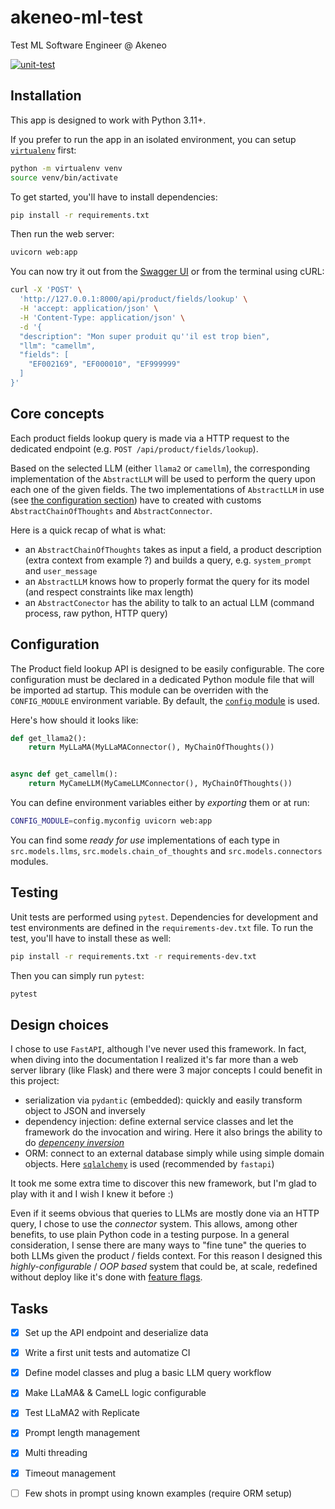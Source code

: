 # akeneo-ml-test

Test ML Software Engineer @ Akeneo

[![unit-test](https://github.com/pierrelemee/akeneo-ml-test/actions/workflows/unit-test.yml/badge.svg)](https://github.com/pierrelemee/akeneo-ml-test/actions/workflows/unit-test.yml)

## Installation

This app is designed to work with Python 3.11+.

If you prefer to run the app in an isolated environment, you can setup [`virtualenv`](https://virtualenv.pypa.io/en/latest/)
first:

```bash
python -m virtualenv venv
source venv/bin/activate
```

To get started, you'll have to install dependencies:

```bash
pip install -r requirements.txt
```

Then run the web server:
```bash
uvicorn web:app
```

You can now try it out from the [Swagger UI](http://127.0.0.1:8000/docs) or from the terminal using cURL:

```bash
curl -X 'POST' \
  'http://127.0.0.1:8000/api/product/fields/lookup' \
  -H 'accept: application/json' \
  -H 'Content-Type: application/json' \
  -d '{
  "description": "Mon super produit qu''il est trop bien",
  "llm": "camellm",
  "fields": [
    "EF002169", "EF000010", "EF999999"
  ]
}'

```

## Core concepts

Each product fields lookup query is made via a HTTP request to the dedicated endpoint (e.g. `POST /api/product/fields/lookup`).

Based on the selected LLM (either `llama2` or `camellm`), the corresponding implementation of the `AbstractLLM` will be
used to perform the query upon each one of the given fields. The two implementations of `AbstractLLM` in use
(see [the configuration section](#configuration)) have to created with customs `AbstractChainOfThoughts` and `AbstractConnector`.

Here is a quick recap of what is what:
* an `AbstractChainOfThoughts` takes as input a field, a product description (extra context from example ?) and builds a
query, e.g. `system_prompt` and `user_message`
* an `AbstractLLM` knows how to properly format the query for its model (and respect constraints like max length)
* an `AbstractConector` has the ability to talk to an actual LLM (command process, raw python, HTTP query)

## Configuration

The Product field lookup API is designed to be easily configurable. The core configuration must be declared in a
dedicated Python module file that will be imported ad startup. This module can be overriden with the `CONFIG_MODULE`
environment variable. By default, the [`config` module](config/example.py) is used.

Here's how should it looks like:

```py
def get_llama2():
    return MyLLaMA(MyLLaMAConnector(), MyChainOfThoughts())


async def get_camellm():
    return MyCameLLM(MyCameLLMConnector(), MyChainOfThoughts())
```

You can define environment variables either by _exporting_ them or at run:
```bash
CONFIG_MODULE=config.myconfig uvicorn web:app
```

You can find some _ready for use_ implementations of each type in `src.models.llms`, `src.models.chain_of_thoughts` and
`src.models.connectors` modules.

## Testing

Unit tests are performed using `pytest`. Dependencies for development and test environments are defined in the
`requirements-dev.txt` file. To run the test, you'll have to install these as well:

```bash
pip install -r requirements.txt -r requirements-dev.txt
```

Then you can simply run `pytest`:

```bash
pytest
```

## Design choices

I chose to use `FastAPI`, although I've never used this framework. In fact, when diving into the documentation I
realized it's far more than a web server library (like Flask) and there were 3 major concepts I could benefit in this
project:
* serialization via `pydantic` (embedded): quickly and easily transform object to JSON and inversely
* dependency injection: define external service classes and let the framework do the invocation and wiring. Here it also
brings the ability to do [_depenceny inversion_](https://en.wikipedia.org/wiki/Dependency_inversion_principle)
* ORM: connect to an external database simply while using simple domain objects. Here [`sqlalchemy`](https://www.sqlalchemy.org/)
is used (recommended by `fastapi`)

It took me some extra time to discover this new framework, but I'm glad to play with it and I wish I knew it before :)

Even if it seems obvious that queries to LLMs are mostly done via an HTTP query, I chose to use the _connector_ system.
This allows, among other benefits, to use plain Python code in a testing purpose. In a general consideration, I sense
there are many ways to "fine tune" the queries to both LLMs given the product / fields context. For this reason I
designed this _highly-configurable_ / _OOP based_ system that could be, at scale, redefined without deploy like it's
done with [feature flags](https://launchdarkly.com/blog/what-are-feature-flags/).

## Tasks

- [x] Set up the API endpoint and deserialize data
- [x] Write a first unit tests and automatize CI
- [x] Define model classes and plug a basic LLM query workflow
- [x] Make LLaMA& & CameLL logic configurable
- [x] Test LLaMA2 with Replicate
- [x] Prompt length management
- [x] Multi threading
- [x] Timeout management
- [ ] Few shots in prompt using known examples (require ORM setup)


